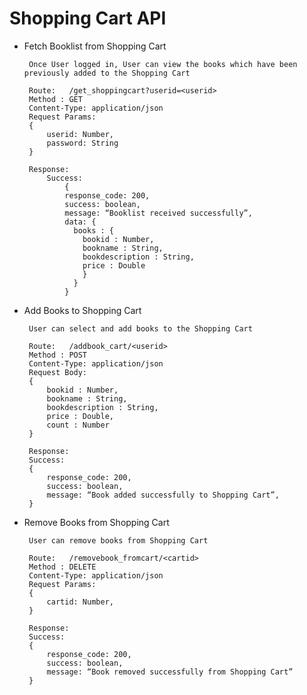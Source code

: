 # Shopping Cart API


*  Fetch Booklist from Shopping Cart

        Once User logged in, User can view the books which have been previously added to the Shopping Cart
        
        Route:   /get_shoppingcart?userid=<userid>
        Method : GET
        Content-Type: application/json
        Request Params:
        {
            userid: Number,
            password: String
        }

        Response:
            Success:
                {
                response_code: 200,
                success: boolean,
                message: “Booklist received successfully”,
                data: {
                  books : {
                    bookid : Number,
                    bookname : String,
                    bookdescription : String,
                    price : Double
                    }
                  }
                }

        
*  Add Books to Shopping Cart

        User can select and add books to the Shopping Cart
        
        Route:   /addbook_cart/<userid>
        Method : POST
        Content-Type: application/json
        Request Body:
        {
            bookid : Number,
            bookname : String,
            bookdescription : String,
            price : Double,
            count : Number
        }

        Response:
        Success:
        {
            response_code: 200,
            success: boolean,
            message: “Book added successfully to Shopping Cart”,
        }

*  Remove Books from Shopping Cart

        User can remove books from Shopping Cart
        
        Route:   /removebook_fromcart/<cartid>
        Method : DELETE
        Content-Type: application/json
        Request Params:
        {
            cartid: Number,
        }

        Response:
        Success:
        {
            response_code: 200,
            success: boolean,
            message: “Book removed successfully from Shopping Cart”
        }
